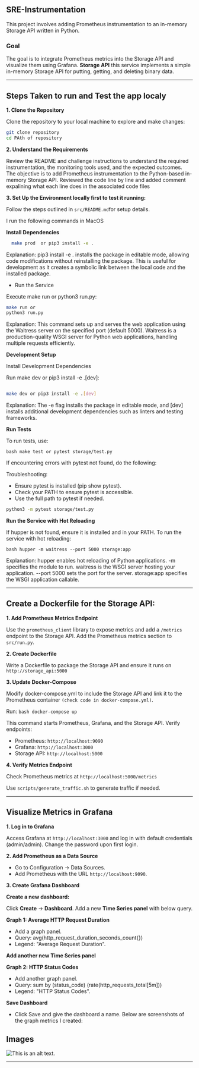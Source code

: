 ## SRE-Instrumentation

This project involves adding Prometheus instrumentation to an in-memory Storage API written in Python.

### Goal

The goal is to integrate Prometheus metrics into the Storage API and visualize them using Grafana. **Storage API** this service implements a simple in-memory Storage API for putting, getting, and deleting binary data. 

---

## Steps Taken to run and Test the app localy

**1. Clone the Repository**

Clone the repository to your local machine to explore and make changes:

```bash
git clone repository
cd PAth of repository
```



**2. Understand the Requirements**

Review the README and challenge instructions to understand the required instrumentation, the monitoring tools used, and the expected outcomes. The objective is to add Prometheus instrumentation to the Python-based in-memory Storage API.
Reviewed the code line by line and added comment expalining what each line does in the associated code files


**3. Set Up the Environment locally first to test it running:** 

Follow the steps outlined in `src/README.md`for setup details.

I run the following commands in MacOS



**Install Dependencies**


 ```bash
   make prod  or pip3 install -e . 
```
 Explanation: pip3 install -e . installs the package in editable mode, allowing code modifications without reinstalling the package. This is useful for development as it creates a symbolic link between the local code and the installed package.


* Run the Service

Execute make run or python3 run.py:

```bash
make run or
python3 run.py
```
Explanation: This command sets up and serves the web application using the Waitress server on the specified port (default 5000). Waitress is a production-quality WSGI server for Python web applications, handling multiple requests efficiently.


**Development Setup**

Install Development Dependencies

Run make dev or pip3 install -e .[dev]:

```bash

make dev or pip3 install -e .[dev]
```

Explanation: The -e flag installs the package in editable mode, and [dev] installs additional development dependencies such as linters and testing frameworks.

**Run Tests**

To run tests, use:


```bash make test or pytest storage/test.py ```

If encountering errors with pytest not found, do the following:

Troubleshooting:
- Ensure pytest is installed (pip show pytest).
- Check your PATH to ensure pytest is accessible.
- Use the full path to pytest if needed. 
```bash 
python3 -m pytest storage/test.py
```

**Run the Service with Hot Reloading**

If hupper is not found, ensure it is installed and in your PATH. To run the service with hot reloading:

```bash hupper -m waitress --port 5000 storage:app ```

Explanation: hupper enables hot reloading of Python applications.
-m specifies the module to run.
waitress is the WSGI server hosting your application.
--port 5000 sets the port for the server.
storage:app specifies the WSGI application callable.


---

## Create a Dockerfile for the Storage API:

**1. Add Prometheus Metrics Endpoint**

Use the `prometheus_client` library to expose metrics and add a `/metrics` endpoint to the Storage API. Add the Prometheus metrics section to `src/run.py`.


**2. Create Dockerfile**

Write a Dockerfile to package the Storage API and ensure it runs on `http://storage_api:5000`

**3. Update Docker-Compose**

Modify docker-compose.yml to include the Storage API and link it to the Prometheus container `(check code in docker-compose.yml)`.

Run: ```bash docker-compose up ```

This command starts Prometheus, Grafana, and the Storage API. Verify endpoints:

* Prometheus: `http://localhost:9090`
* Grafana: `http://localhost:3000`
* Storage API: `http://localhost:5000`

**4. Verify Metrics Endpoint**

Check Prometheus metrics at `http://localhost:5000/metrics`

Use `scripts/generate_traffic.sh` to generate traffic if needed.

---
 ## Visualize Metrics in Grafana


**1. Log in to Grafana**

Access Grafana at `http://localhost:3000` and log in with default credentials (admin/admin). Change the password upon first login.


**2. Add Prometheus as a Data Source**

* Go to Configuration -> Data Sources.
* Add Prometheus with the URL `http://localhost:9090`.

**3. Create Grafana Dashboard**


**Create a new dashboard:**

Click **Create** -> **Dashboard**.
Add a new **Time Series panel** with below query.

**Graph 1: Average HTTP Request Duration**
* Add a graph panel.
* Query: avg(http_request_duration_seconds_count{})
* Legend: "Average Request Duration".


**Add another new Time Series panel**

**Graph 2: HTTP Status Codes**
* Add another graph panel.
* Query: sum by (status_code) (rate(http_requests_total[5m]))
* Legend: "HTTP Status Codes".


**Save Dashboard**
* Click Save and give the dashboard a name. Below are screenshots of the graph metrics I created:

## Images

![This is an alt text.](/image/1.png "This is a sample image.")






 ---